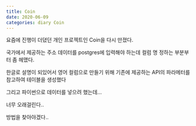 ```yaml
---
title: Coin
date: 2020-06-09
categories: diary Coin
---
```

요즘에 진행이 더뎠던 개인 프로젝트인 Coin을 다시 만졌다.

국가에서 제공하는 주소 데이터를 postgres에 입력해야 하는데 컬럼 명 정하는 부분부터 좀 헤맸다.

한글로 설명이 되있어서 영어 컬럼으로 만들기 위해 기존에 제공하는 API의 파라메터를 참고하여 테이블을 생성했다

그리고 파이썬으로 데이터를 넣으려 했는데...

너무 오래걸린다..

방법을 찾아야겠다..
